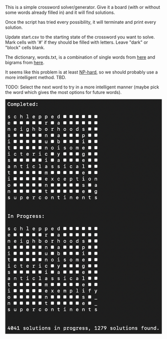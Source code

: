 This is a simple crossword solver/generator. Give it a board (with or without some words already filled in) and it will find solutions.

Once the script has tried every possibility, it will terminate and print every solution.

Update start.csv to the starting state of the crossword you want to solve.
	Mark cells with '#' if they should be filled with letters.
	Leave "dark" or "block" cells blank.

The dictionary, words.txt, is a combination of single words from [here](https://raw.githubusercontent.com/redbo/scrabble/master/dictionary.txt) and 
bigrams from [here](https://norvig.com/ngrams/count_2w.txt).

It seems like this problem is at least [NP-hard](https://arxiv.org/abs/2109.11203), so we should probably use a more intelligent method. TBD.

TODO:
	Select the next word to try in a more intelligent manner (maybe pick the word which gives the most options for future words).
	
![](https://github.com/matthew-ritch/cword/blob/main/script_in_progress.png)